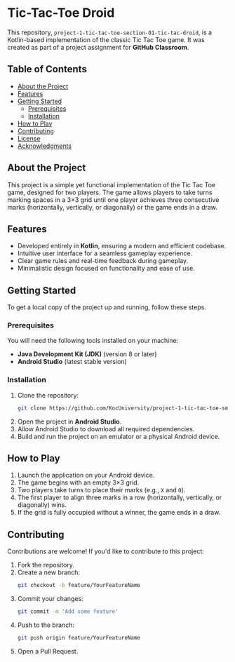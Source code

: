 # Tic-Tac-Toe Droid

This repository, `project-1-tic-tac-toe-section-01-tic-tac-droid`, is a Kotlin-based implementation of the classic Tic Tac Toe game. It was created as part of a project assignment for **GitHub Classroom**.

## Table of Contents

- [About the Project](#about-the-project)
- [Features](#features)
- [Getting Started](#getting-started)
  - [Prerequisites](#prerequisites)
  - [Installation](#installation)
- [How to Play](#how-to-play)
- [Contributing](#contributing)
- [License](#license)
- [Acknowledgments](#acknowledgments)

## About the Project

This project is a simple yet functional implementation of the Tic Tac Toe game, designed for two players. The game allows players to take turns marking spaces in a 3×3 grid until one player achieves three consecutive marks (horizontally, vertically, or diagonally) or the game ends in a draw.

## Features

- Developed entirely in **Kotlin**, ensuring a modern and efficient codebase.
- Intuitive user interface for a seamless gameplay experience.
- Clear game rules and real-time feedback during gameplay.
- Minimalistic design focused on functionality and ease of use.

## Getting Started

To get a local copy of the project up and running, follow these steps.

### Prerequisites

You will need the following tools installed on your machine:
- **Java Development Kit (JDK)** (version 8 or later)
- **Android Studio** (latest stable version)

### Installation

1. Clone the repository:
   ```bash
   git clone https://github.com/KocUniversity/project-1-tic-tac-toe-section-01-tic-tac-droid.git
   ```
2. Open the project in **Android Studio**.
3. Allow Android Studio to download all required dependencies.
4. Build and run the project on an emulator or a physical Android device.

## How to Play

1. Launch the application on your Android device.
2. The game begins with an empty 3×3 grid.
3. Two players take turns to place their marks (e.g., `X` and `O`).
4. The first player to align three marks in a row (horizontally, vertically, or diagonally) wins.
5. If the grid is fully occupied without a winner, the game ends in a draw.

## Contributing

Contributions are welcome! If you'd like to contribute to this project:

1. Fork the repository.
2. Create a new branch:
   ```bash
   git checkout -b feature/YourFeatureName
   ```
3. Commit your changes:
   ```bash
   git commit -m 'Add some feature'
   ```
4. Push to the branch:
   ```bash
   git push origin feature/YourFeatureName
   ```
5. Open a Pull Request.
